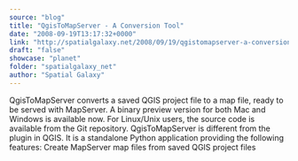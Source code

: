 ```yaml
---
source: "blog"
title: "QgisToMapServer - A Conversion Tool"
date: "2008-09-19T13:17:32+0000"
link: "http://spatialgalaxy.net/2008/09/19/qgistomapserver-a-conversion-tool/"
draft: "false"
showcase: "planet"
folder: "spatialgalaxy_net"
author: "Spatial Galaxy"
---
```


QgisToMapServer converts a saved QGIS project file to a map file, ready to be served with MapServer. A binary preview version for both Mac and Windows is available now. For Linux/Unix users, the source code is available from the Git repository.
QgisToMapServer is different from the plugin in QGIS. It is a standalone Python application providing the following features:
  Create MapServer map files from saved QGIS project files
